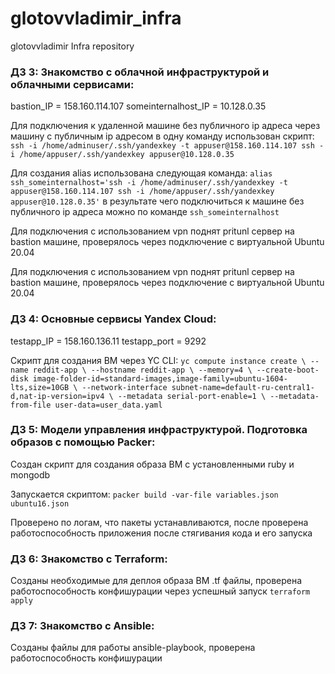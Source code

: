 # glotovvladimir_infra
glotovvladimir Infra repository

### ДЗ 3: Знакомство с облачной инфраструктурой и облачными сервисами:

bastion_IP = 158.160.114.107
someinternalhost_IP = 10.128.0.35

Для подключения к удаленной машине без публичного ip адреса через машину с публичным ip адресом в одну команду использован скрипт:
`ssh -i /home/adminuser/.ssh/yandexkey -t appuser@158.160.114.107 ssh -i /home/appuser/.ssh/yandexkey appuser@10.128.0.35`

Для создания alias использована следующая команда:
`alias ssh_someinternalhost='ssh -i /home/adminuser/.ssh/yandexkey -t appuser@158.160.114.107 ssh -i /home/appuser/.ssh/yandexkey appuser@10.128.0.35'`
в результате чего подключиться к машине без публичного ip адреса можно по команде
`ssh_someinternalhost`

Для подключения с использованием vpn поднят pritunl сервер на bastion машине, проверялось через подключение с виртуальной Ubuntu 20.04

Для подключения с использованием vpn поднят pritunl сервер на bastion машине, проверялось через подключение с виртуальной Ubuntu 20.04

### ДЗ 4: Основные сервисы Yandex Cloud:

testapp_IP = 158.160.136.11
testapp_port = 9292

Скрипт для создания ВМ через YC CLI:
`yc compute instance create \
  --name reddit-app \
  --hostname reddit-app \
  --memory=4 \
  --create-boot-disk image-folder-id=standard-images,image-family=ubuntu-1604-lts,size=10GB \
  --network-interface subnet-name=default-ru-central1-d,nat-ip-version=ipv4 \
  --metadata serial-port-enable=1 \
  --metadata-from-file user-data=user_data.yaml`

### ДЗ 5: Модели управления инфраструктурой. Подготовка образов с помощью Packer:

Создан скрипт для создания образа ВМ с установленными ruby и mongodb

Запускается скриптом:
`packer build -var-file variables.json ubuntu16.json`

Проверено по логам, что пакеты устанавливаются, после проверена работоспособность приложения после стягивания кода и его запуска

### ДЗ 6: Знакомство с Terraform:

Созданы необходимые для деплоя образа ВМ .tf файлы, проверена работоспособность конфишурации через успешный запуск `terraform apply`

### ДЗ 7: Знакомство с Ansible:

Созданы файлы для работы ansible-playbook, проверена работоспособность конфишурации
